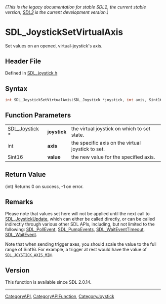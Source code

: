 ###### (This is the legacy documentation for stable SDL2, the current stable version; [SDL3](https://wiki.libsdl.org/SDL3/) is the current development version.)
# SDL_JoystickSetVirtualAxis

Set values on an opened, virtual-joystick's axis.

## Header File

Defined in [SDL_joystick.h](https://github.com/libsdl-org/SDL/blob/SDL2/include/SDL_joystick.h)

## Syntax

```c
int SDL_JoystickSetVirtualAxis(SDL_Joystick *joystick, int axis, Sint16 value);
```

## Function Parameters

|                                |              |                                                   |
| ------------------------------ | ------------ | ------------------------------------------------- |
| [SDL_Joystick](SDL_Joystick) * | **joystick** | the virtual joystick on which to set state.       |
| int                            | **axis**     | the specific axis on the virtual joystick to set. |
| Sint16                         | **value**    | the new value for the specified axis.             |

## Return Value

(int) Returns 0 on success, -1 on error.

## Remarks

Please note that values set here will not be applied until the next call to
[SDL_JoystickUpdate](SDL_JoystickUpdate), which can either be called
directly, or can be called indirectly through various other SDL APIs,
including, but not limited to the following:
[SDL_PollEvent](SDL_PollEvent), [SDL_PumpEvents](SDL_PumpEvents),
[SDL_WaitEventTimeout](SDL_WaitEventTimeout),
[SDL_WaitEvent](SDL_WaitEvent).

Note that when sending trigger axes, you should scale the value to the full
range of Sint16. For example, a trigger at rest would have the value of
[`SDL_JOYSTICK_AXIS_MIN`](SDL_JOYSTICK_AXIS_MIN).

## Version

This function is available since SDL 2.0.14.

----
[CategoryAPI](CategoryAPI), [CategoryAPIFunction](CategoryAPIFunction), [CategoryJoystick](CategoryJoystick)

